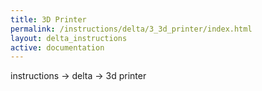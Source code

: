 ```yaml
---
title: 3D Printer
permalink: /instructions/delta/3_3d_printer/index.html
layout: delta_instructions
active: documentation
---
```

instructions -> delta -> 3d printer
